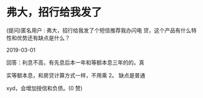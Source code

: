 # 弗大，招行给我发了

(提问)匿名用户 : 弗大，招行给我发了个短信推荐我办闪电 贷，这个产品有什么特性和优势还有缺点是什么？

2019-03-01

回答：利息不高，有先息后本一年和等额本息三年的的。真

实等额本息，和房贷计算方式一样，不用乘 2。 缺点是普通

xyd，会增加授信和负债。(0 赞)